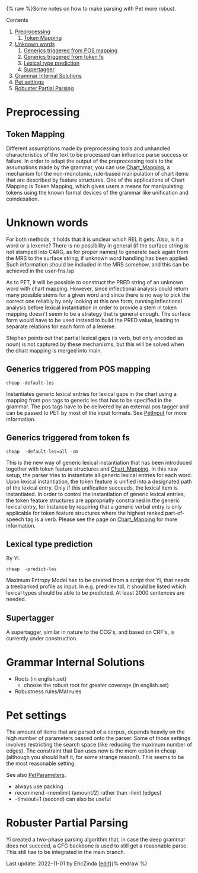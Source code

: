 {% raw %}Some notes on how to make parsing with Pet more robust.

Contents

1. [Preprocessing](https://blog.inductorsoftware.com/docsproto/garage/PetRobustness)
   1. [Token Mapping](https://blog.inductorsoftware.com/docsproto/garage/PetRobustness)
2. [Unknown words](https://blog.inductorsoftware.com/docsproto/garage/PetRobustness)
   1. [Generics triggered from POS
mapping](https://blog.inductorsoftware.com/docsproto/garage/PetRobustness)
   2. [Generics triggered from token
fs](https://blog.inductorsoftware.com/docsproto/garage/PetRobustness)
   3. [Lexical type prediction](https://blog.inductorsoftware.com/docsproto/garage/PetRobustness)
   4. [Supertagger](https://blog.inductorsoftware.com/docsproto/garage/PetRobustness)
3. [Grammar Internal Solutions](https://blog.inductorsoftware.com/docsproto/garage/PetRobustness)
4. [Pet settings](https://blog.inductorsoftware.com/docsproto/garage/PetRobustness)
5. [Robuster Partial Parsing](https://blog.inductorsoftware.com/docsproto/garage/PetRobustness)

# Preprocessing

## Token Mapping

Different assumptions made by preprocessing tools and unhandled
characteristics of the text to be processed can influence parse success
or failure. In order to adapt the output of the preprocessing tools to
the assumptions made by the grammar, you can use
[Chart\_Mapping](https://blog.inductorsoftware.com/docsproto/garage/ChartMapping), a mechanism for the non-monotonic,
rule-based manipulation of chart items that are described by feature
structures. One of the applications of Chart Mapping is Token Mapping,
which gives users a means for manipulating tokens using the known formal
devices of the grammar like unification and coindexation.

# Unknown words

For both methods, it holds that it is unclear which REL it gets. Also,
is it a word or a lexeme? There is no possibility in general (if the
surface string is not stamped into CARG, as for proper names) to
generate back again from the MRS to the surface string, if unknown word
handling has been applied. Such information should be included in the
MRS somehow, and this can be achieved in the user-fns.lsp

As to PET, it will be possible to construct the PRED string of an
unknown word with chart mapping. However, since inflectional analysis
could return many possible stems for a given word and since there is no
way to pick the correct one reliably by only looking at this one form,
running inflectional analysis before lexical instantiation in order to
provide a stem in token mapping doesn't seem to be a strategy that is
general enough. The surface form would have to be used instead to build
the PRED value, leading to separate relations for each form of a lexeme.

Stephan points out that partial lexical gaps (is verb, but only encoded
as noun) is not captured by these mechanisms, but this will be solved
when the chart mapping is merged into main.

## Generics triggered from POS mapping

    cheap -default-les

Instantiates generic lexical entries for lexical gaps in the chart using
a mapping from pos tags to generic les that has to be specified in the
grammar. The pos tags have to be delivered by an external pos tagger and
can be passed to PET by most of the input formats. See
[PetInput](https://blog.inductorsoftware.com/docsproto/garage/PetInput) for more information.

## Generics triggered from token fs

    cheap  -default-les=all -cm

This is the new way of generic lexical instantiation that has been
introduced together with token feature structures and
[Chart\_Mapping](). In this new setup, the parser tries to
instantiate all generic lexical entries for each word. Upon lexical
instantiation, the token feature is unified into a designated path of
the lexical entry. Only if this unification succeeds, the lexical item
is instantiated. In order to control the instantiation of generic
lexical entries, the token feature structures are appropriatly
constrained in the generic lexical entry, for instance by requiring that
a generic verbal entry is only applicable for token feature structures
where the highest ranked part-of-speech tag is a verb. Please see the
page on [Chart\_Mapping]() for more information.

## Lexical type prediction

By Yi.

    cheap  -predict-les

Maximum Entropy Model has to be created from a script that Yi, that
needs a treebanked profile as input. In e.g. pred-lex.tdl, it should be
listed which lexical types should be able to be predicted. At least 2000
sentences are needed.

## Supertagger

A supertagger, similar in nature to the CCG's, and based on CRF's, is
currently under construction.

# Grammar Internal Solutions

- Roots (in english.set)
  - choose the robust root for greater coverage (in english.set)
- Robustness rules/Mal rules

# Pet settings

The amount of items that are parsed of a corpus, depends heavily on the
high number of parameters passed onto the parser. Some of those settings
involves restricting the search space (like reducing the maximum number
of edges). The constraint that Dan uses now is the mem option in cheap
(although you should half it, for some strange reason!). This seems to
be the most reasonable setting.

See also [PetParameters](https://blog.inductorsoftware.com/docsproto/garage/PetParameters).

- always use packing
- recommend -memlimit (amount/2) rather than -limit (edges)
- -timeout=1 (second) can also be useful

# Robuster Partial Parsing

Yi created a two-phase parsing algorithm that, in case the deep grammar
does not succeed, a CFG backbone is used to still get a reasonable
parse. This still has to be integrated in the main branch.

Last update: 2022-11-01 by EricZinda [[edit](https://github.com/delph-in/docs/wiki/PetRobustness/_edit)]{% endraw %}